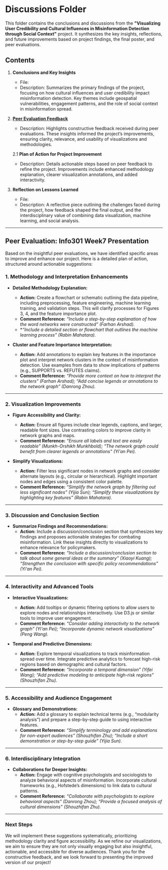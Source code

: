 # Discussions Folder

This folder contains the conclusions and discussions from the **"Visualizing User Credibility and Cultural Influences in Misinformation Detection through Social Context"** project. It synthesizes the key insights, reflections, and future improvements based on project findings, the final poster, and peer evaluations.

## Contents

1. **Conclusions and Key Insights**  
   - File: 
   - Description: Summarizes the primary findings of the project, focusing on how cultural influences and user credibility impact misinformation detection. Key themes include geospatial vulnerabilities, engagement patterns, and the role of social context in misinformation spread.  

2. [**Peer Evaluation Feedback**](./README.md#peer-evaluation-info301-week7-presentation)
   - Description: Highlights constructive feedback received during peer evaluations. These insights informed the project’s improvements, ensuring clarity, relevance, and usability of visualizations and methodologies.

   2.1 **Plan of Action for Project Improvement**
    - Description: Details actionable steps based on peer feedback to refine the project. Improvements include enhanced methodology explanation, clearer visualization annotations, and added interactivity.  


2. **Reflection on Lessons Learned**  
   - File: 
   - Description: A reflective piece outlining the challenges faced during the project, how feedback shaped the final output, and the interdisciplinary value of combining data visualization, machine learning, and social analysis.  

---

## Peer Evaluation: Info301 Week7 Presentation

Based on the insightful peer evaluations, we have identified specific areas to improve and enhance our project. Here is a detailed plan of action, structured around actionable suggestions:

### **1. Methodology and Interpretation Enhancements**
- **Detailed Methodology Explanation:**
  - **Action:** Create a flowchart or schematic outlining the data pipeline, including preprocessing, feature engineering, machine learning training, and validation steps. This will clarify processes for Figures 3, 4, and the feature importance plot.
  - **Comment Reference:** *“Include a step-by-step explanation of how the word networks were constructed” (Farhan Arshad).*  
  - **“Include a detailed section or flowchart that outlines the machine learning process” (Rabin Mahatara).*  

- **Cluster and Feature Importance Interpretation:**
  - **Action:** Add annotations to explain key features in the importance plot and interpret network clusters in the context of misinformation detection. Use examples from data to show implications of patterns (e.g., SUPPORTS vs. REFUTES claims).
  - **Comment Reference:** *“Provide more context on how to interpret the clusters” (Farhan Arshad);* *“Add concise legends or annotations to the network graph” (Danrong Zhou).*

---

### **2. Visualization Improvements**
- **Figure Accessibility and Clarity:**
  - **Action:** Ensure all figures include clear legends, captions, and larger, readable font sizes. Use contrasting colors to improve clarity in network graphs and maps.  
  - **Comment Reference:** *“Ensure all labels and text are easily readable” (Munkh-Orshikh Munkhbold);* *“The network graph could benefit from clearer legends or annotations” (Yi'an Pei).*

- **Simplify Visualizations:**
  - **Action:** Filter less significant nodes in network graphs and consider alternate layouts (e.g., circular or hierarchical). Highlight important nodes and edges using a consistent color palette.
  - **Comment Reference:** *“Simplify the network graph by filtering out less significant nodes” (Yijia Sun);* *“Simplify these visualizations by highlighting key features” (Rabin Mahatara).*

---

### **3. Discussion and Conclusion Section**
- **Summarize Findings and Recommendations:**
  - **Action:** Include a discussion/conclusion section that synthesizes key findings and proposes actionable strategies for combating misinformation. Link these insights directly to visualizations to enhance relevance for policymakers.
  - **Comment Reference:** *“Include a discussion/conclusion section to talk about some general ideas or the summary” (Xiaoyi Kuang);* *“Strengthen the conclusion with specific policy recommendations” (Yi'an Pei).*

---

### **4. Interactivity and Advanced Tools**
- **Interactive Visualizations:**
  - **Action:** Add tooltips or dynamic filtering options to allow users to explore nodes and relationships interactively. Use D3.js or similar tools to improve user engagement.
  - **Comment Reference:** *“Consider adding interactivity to the network graph” (Yi'an Pei);* *“Incorporate dynamic network visualizations” (Peng Wang).*

- **Temporal and Predictive Dimensions:**
  - **Action:** Explore temporal visualizations to track misinformation spread over time. Integrate predictive analytics to forecast high-risk regions based on demographic and cultural factors.
  - **Comment Reference:** *“Incorporate a temporal dimension” (Yifei Wang);* *“Add predictive modeling to anticipate high-risk regions” (Shouzhifan Zhu).*

---

### **5. Accessibility and Audience Engagement**
- **Glossary and Demonstrations:**
  - **Action:** Add a glossary to explain technical terms (e.g., “modularity analysis”) and prepare a step-by-step guide to using interactive features.
  - **Comment Reference:** *“Simplify terminology and add explanations for non-expert audiences” (Shouzhifan Zhu);* *“Include a short demonstration or step-by-step guide” (Yijia Sun).*

---

### **6. Interdisciplinary Integration**
- **Collaborations for Deeper Insights:**
  - **Action:** Engage with cognitive psychologists and sociologists to analyze behavioral aspects of misinformation. Incorporate cultural frameworks (e.g., Hofstede’s dimensions) to link data to cultural patterns.
  - **Comment Reference:** *“Collaborate with psychologists to explore behavioral aspects” (Danrong Zhou);* *“Provide a focused analysis of cultural dimensions” (Shouzhifan Zhu).*

---

### **Next Steps**
We will implement these suggestions systematically, prioritizing methodology clarity and figure accessibility. As we refine our visualizations, we aim to ensure they are not only visually engaging but also insightful, actionable, and accessible for diverse audiences. Thank you for the constructive feedback, and we look forward to presenting the improved version of our project!